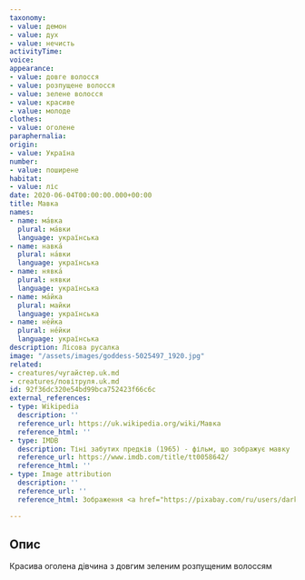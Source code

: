 ```yaml
---
taxonomy:
- value: демон
- value: дух
- value: нечисть
activityTime: 
voice: 
appearance:
- value: довге волосся
- value: розпущене волосся
- value: зелене волосся
- value: красиве
- value: молоде
clothes:
- value: оголене
paraphernalia: 
origin:
- value: Україна
number:
- value: поширене
habitat:
- value: ліс
date: 2020-06-04T00:00:00.000+00:00
title: Мавка
names:
- name: ма́вка
  plural: ма́вки
  language: українська
- name: навка́
  plural: на́вки
  language: українська
- name: нявка́
  plural: нявки
  language: українська
- name: ма́йка
  plural: майки
  language: українська
- name: не́йка
  plural: не́йки
  language: українська
description: Лісова русалка
image: "/assets/images/goddess-5025497_1920.jpg"
related:
- creatures/чугайстер.uk.md
- creatures/повітруля.uk.md
id: 92f36dc320e54bd99bca752423f66c6c
external_references:
- type: Wikipedia
  description: ''
  reference_url: https://uk.wikipedia.org/wiki/Мавка
  reference_html: ''
- type: IMDB
  description: Тіні забутих предків (1965) - фільм, що зображує мавку
  reference_url: https://www.imdb.com/title/tt0058642/
  reference_html: ''
- type: Image attribution
  description: ''
  reference_url: ''
  reference_html: Зображення <a href="https://pixabay.com/ru/users/darksouls1-2189876/?utm_source=link-attribution&amp;utm_medium=referral&amp;utm_campaign=image&amp;utm_content=5025497">Enrique Meseguer</a> з сайту <a href="https://pixabay.com/ru/?utm_source=link-attribution&amp;utm_medium=referral&amp;utm_campaign=image&amp;utm_content=5025497">Pixabay</a>

---
```

## Опис

Красива оголена дівчина з довгим зеленим розпущеним волоссям
